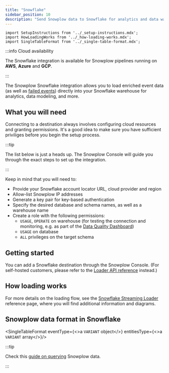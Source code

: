 ```yaml
---
title: "Snowflake"
sidebar_position: 10
description: "Send Snowplow data to Snowflake for analytics and data warehousing"
---
```


```mdx-code-block
import SetupInstructions from '../_setup-instructions.mdx';
import HowLoadingWorks from '../_how-loading-works.mdx';
import SingleTableFormat from '../_single-table-format.mdx';
```

:::info Cloud availability

The Snowflake integration is available for Snowplow pipelines running on **AWS**, **Azure** and **GCP**.

:::

The Snowplow Snowflake integration allows you to load enriched event data (as well as [failed events](/docs/fundamentals/failed-events/index.md)) directly into your Snowflake warehouse for analytics, data modeling, and more.

## What you will need

Connecting to a destination always involves configuring cloud resources and granting permissions. It's a good idea to make sure you have sufficient priviliges before you begin the setup process.

:::tip

The list below is just a heads up. The Snowplow Console will guide you through the exact steps to set up the integration.

:::

Keep in mind that you will need to:

* Provide your Snowflake account locator URL, cloud provider and region
* Allow-list Snowplow IP addresses
* Generate a key pair for key-based authentication
* Specify the desired database and schema names, as well as a warehouse name
* Create a role with the following permissions:
  * `USAGE`, `OPERATE` on warehouse (for testing the connection and monitoring, e.g. as part of the [Data Quality Dashboard](/docs/data-product-studio/data-quality/failed-events/monitoring-failed-events/index.md#data-quality-dashboard))
  * `USAGE` on database
  * `ALL` privileges on the target schema

## Getting started

You can add a Snowflake destination through the Snowplow Console. (For self-hosted customers, please refer to the [Loader API reference](/docs/api-reference/loaders-storage-targets/snowflake-streaming-loader/index.md) instead.)

<SetupInstructions destinationName="Snowflake" connectionType="Snowflake" />

## How loading works

<HowLoadingWorks/>

For more details on the loading flow, see the [Snowflake Streaming Loader](/docs/api-reference/loaders-storage-targets/snowflake-streaming-loader/index.md) reference page, where you will find additional information and diagrams.

## Snowplow data format in Snowflake

<SingleTableFormat eventType={<>a <code>VARIANT</code> object</>} entitiesType={<>a <code>VARIANT</code> array</>}/>

:::tip

Check this [guide on querying](/docs/destinations/warehouses-lakes/querying-data/index.md?warehouse=snowflake) Snowplow data.

:::
